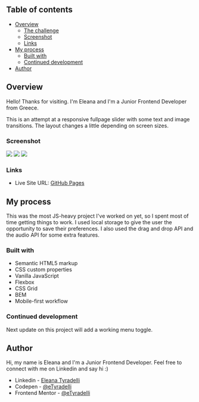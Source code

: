 ## Table of contents

- [Overview](#overview)
  - [The challenge](#the-challenge)
  - [Screenshot](#screenshot)
  - [Links](#links)
- [My process](#my-process)
  - [Built with](#built-with)
  - [Continued development](#continued-development)
- [Author](#author)

## Overview

Hello! Thanks for visiting. I'm Eleana and I'm a Junior Frontend Developer from Greece.

This is an attempt at a responsive fullpage slider with some text and image transitions. The layout changes a little depending on screen sizes.

### Screenshot

![](images/finished-project-live-photos/todo-app-desktop-dark-mode.png)
![](images/finished-project-live-photos/todo-app-desktop-light-mode.png)
![](images/finished-project-live-photos/todo-app-mobile-dark-mode.png)


### Links

- Live Site URL: [GitHub Pages](https://etyradelli.github.io/responsive-slider/)


## My process

This was the most JS-heavy project I've worked on yet, so I spent most of time getting things to work. I used local storage to give the user the opportunity to save their preferences. I also used the drag and drop API and the audio API for some extra features.


### Built with

- Semantic HTML5 markup
- CSS custom properties
- Vanilla JavaScript
- Flexbox
- CSS Grid
- BEM
- Mobile-first workflow

### Continued development

Next update on this project will add a working menu toggle.


## Author

Hi, my name is Eleana and I'm a Junior Frontend Developer. 
Feel free to connect with me on Linkedin and say hi :)

- Linkedin - [Eleana Tyradelli](https://www.linkedin.com/in/eleanatyradelli/)
- Codepen - [@eTyradelli](https://codepen.io/eTyradelli)
- Frontend Mentor - [@eTyradelli](https://www.frontendmentor.io/profile/eTyradelli)
